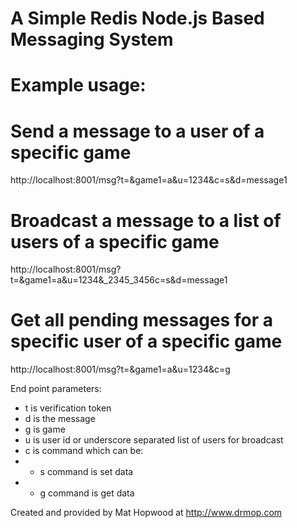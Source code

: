 # A Simple Redis Node.js Based Messaging System

# Example usage:

# Send a message to a user of a specific game

http://localhost:8001/msg?t=<add your token>&game1=a&u=1234&c=s&d=message1

# Broadcast a message to a list of users of a specific game

http://localhost:8001/msg?t=<add your token>&game1=a&u=1234&_2345_3456c=s&d=message1

# Get all pending messages for a specific user of a specific game

http://localhost:8001/msg?t=<add your token>&game1=a&u=1234&c=g

End point parameters:

- t is verification token
- d is the message
- g is game
- u is user id or underscore separated list of users for broadcast
- c is command which can be:
- 	- s command is set data
- 	- g command is get data


Created and provided by Mat Hopwood at http://www.drmop.com
